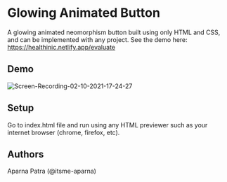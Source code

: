 # Glowing Animated Button

A glowing animated neomorphism button built using only HTML and CSS, and can be implemented with any project. See the demo here: https://healthinic.netlify.app/evaluate

## Demo

![Screen-Recording-_02-10-2021-17-24-27_](https://user-images.githubusercontent.com/72148786/135722819-05acb5f8-402c-4f6e-9a4f-e64c07636e4f.gif)

## Setup

Go to index.html file and run using any HTML previewer such as your internet browser (chrome, firefox, etc).

## Authors

Aparna Patra (@itsme-aparna)